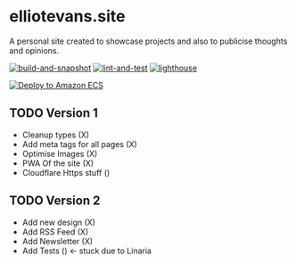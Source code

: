 # elliotevans.site

A personal site created to showcase projects and also to publicise thoughts and opinions.

[![build-and-snapshot](https://github.com/Elliot-Evans-95/elliotevans.site/actions/workflows/build-and-snapshot.yml/badge.svg)](https://github.com/Elliot-Evans-95/elliotevans.site/actions/workflows/build-and-snapshot.yml)
[![lint-and-test](https://github.com/Elliot-Evans-95/elliotevans.site/actions/workflows/lint-and-test.yml/badge.svg)](https://github.com/Elliot-Evans-95/elliotevans.site/actions/workflows/lint-and-test.yml)
[![lighthouse](https://github.com/Elliot-Evans-95/elliotevans.site/actions/workflows/lighthouse.yml/badge.svg)](https://github.com/Elliot-Evans-95/elliotevans.site/actions/workflows/lighthouse.yml)

[![Deploy to Amazon ECS](https://github.com/Elliot-Evans-95/elliotevans.site/actions/workflows/release-to-aws.yml/badge.svg)](https://github.com/Elliot-Evans-95/elliotevans.site/actions/workflows/release-to-aws.yml)

## TODO Version 1  
- Cleanup types (X)
- Add meta tags for all pages (X)
- Optimise Images (X)
- PWA Of the site (X)
- Cloudflare Https stuff ()

## TODO Version 2  
- Add new design (X)
- Add RSS Feed (X)
- Add Newsletter (X)
- Add Tests () <- stuck due to Linaria
